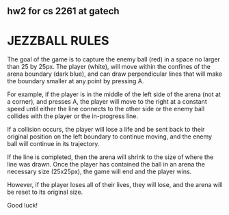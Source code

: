 ## hw2 for cs 2261 at gatech ##

# JEZZBALL RULES

The goal of the game is to capture the enemy ball (red) in a space no larger than 25 by 25px. The player (white), will move within the confines of the arena boundary (dark blue), and can draw perpendicular lines that will make the boundary smaller at any point by pressing A.

For example, if the player is in the middle of the left side of the arena (not at a corner), and presses A, the player will move to the right at a constant speed until either the line connects to the other side or the enemy ball collides with the player or the in-progress line.

If a collision occurs, the player will lose a life and be sent back to their original position on the left boundary to continue moving, and the enemy ball will continue in its trajectory. 

If the line is completed, then the arena will shrink to the size of where the line was drawn. Once the player has contained the ball in an arena the necessary size (25x25px), the game will end and the player wins.

However, if the player loses all of their lives, they will lose, and the arena will be reset to its original size.

Good luck!

